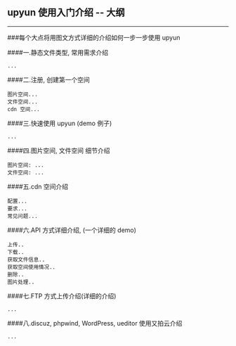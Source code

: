 upyun 使用入门介绍 -- 大纲  
----
-----  

###每个大点将用图文方式详细的介绍如何一步一步使用 upyun

####一.静态文件类型, 常用需求介绍

```
...

```
  
####二.注册, 创建第一个空间  

```   
图片空间...
文件空间...
cdn 空间...

```   
####三.快速使用 upyun (demo 例子)

```
...

```

####四.图片空间, 文件空间 细节介绍

```  
图片空间: ...  
文件空间: ...

```
   
####五.cdn 空间介绍

```
配置...
要求...
常见问题...

```

####六.API 方式详细介绍, (一个详细的 demo)

```
上传..
下载..
获取文件信息..
获取空间使用情况..
删除..
图片处理..

```

####七.FTP 方式上传介绍(详细的介绍)

```
...

```
####八.discuz, phpwind, WordPress, ueditor 使用又拍云介绍

```
...

```

